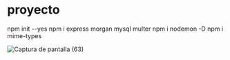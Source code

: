 # proyecto
npm init --yes
npm i express morgan mysql multer
npm i nodemon -D
npm i mime-types

![Captura de pantalla (63)](https://user-images.githubusercontent.com/101646392/176952427-ef76f1b1-a989-44a7-86cb-96162b05f958.png)
